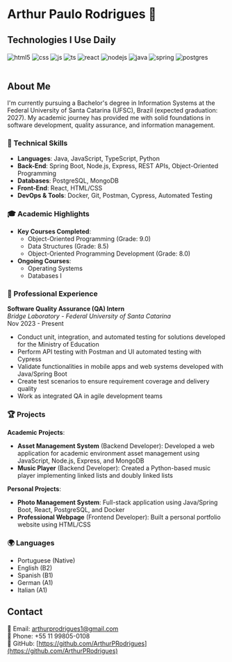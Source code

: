 # Arthur Paulo Rodrigues 👋

## Technologies I Use Daily

<div style="display: inline_block">
  <img align="center" alt="html5" src="https://img.shields.io/badge/HTML5-E34F26?style=for-the-badge&logo=html5&logoColor=white" />
  <img align="center" alt="css" src="https://img.shields.io/badge/CSS3-1572B6?style=for-the-badge&logo=css3&logoColor=white" />
  <img align="center" alt="js" src="https://img.shields.io/badge/JavaScript-F7DF1E?style=for-the-badge&logo=javascript&logoColor=black" />
  <img align="center" alt="ts" src="https://img.shields.io/badge/TypeScript-007ACC?style=for-the-badge&logo=typescript&logoColor=white" />
  <img align="center" alt="react" src="https://img.shields.io/badge/React-20232A?style=for-the-badge&logo=react&logoColor=61DAFB" />
  <img align="center" alt="nodejs" src="https://img.shields.io/badge/Node.js-43853D?style=for-the-badge&logo=node.js&logoColor=white" />
  <img align="center" alt="java" src="https://img.shields.io/badge/Java-ED8B00?style=for-the-badge&logo=openjdk&logoColor=white" />
  <img align="center" alt="spring" src="https://img.shields.io/badge/Spring-6DB33F?style=for-the-badge&logo=spring&logoColor=white" />
  <img align="center" alt="postgres" src="https://img.shields.io/badge/PostgreSQL-316192?style=for-the-badge&logo=postgresql&logoColor=white" />
</div><br/>

## About Me

I'm currently pursuing a Bachelor's degree in Information Systems at the Federal University of Santa Catarina (UFSC), Brazil (expected graduation: 2027). My academic journey has provided me with solid foundations in software development, quality assurance, and information management.

### 🔧 Technical Skills
- **Languages**: Java, JavaScript, TypeScript, Python
- **Back-End**: Spring Boot, Node.js, Express, REST APIs, Object-Oriented Programming
- **Databases**: PostgreSQL, MongoDB
- **Front-End**: React, HTML/CSS
- **DevOps & Tools**: Docker, Git, Postman, Cypress, Automated Testing

### 🎓 Academic Highlights
- **Key Courses Completed**:
  - Object-Oriented Programming (Grade: 9.0)
  - Data Structures (Grade: 8.5)
  - Object-Oriented Programming Development (Grade: 8.0)
- **Ongoing Courses**:
  - Operating Systems
  - Databases I

### 💼 Professional Experience
**Software Quality Assurance (QA) Intern**  
*Bridge Laboratory - Federal University of Santa Catarina*  
Nov 2023 - Present  
- Conduct unit, integration, and automated testing for solutions developed for the Ministry of Education
- Perform API testing with Postman and UI automated testing with Cypress
- Validate functionalities in mobile apps and web systems developed with Java/Spring Boot
- Create test scenarios to ensure requirement coverage and delivery quality
- Work as integrated QA in agile development teams

### 🏆 Projects
**Academic Projects**:
- **Asset Management System** (Backend Developer): Developed a web application for academic environment asset management using JavaScript, Node.js, Express, and MongoDB
- **Music Player** (Backend Developer): Created a Python-based music player implementing linked lists and doubly linked lists

**Personal Projects**:
- **Photo Management System**: Full-stack application using Java/Spring Boot, React, PostgreSQL, and Docker
- **Professional Webpage** (Frontend Developer): Built a personal portfolio website using HTML/CSS


### 🌍 Languages
- Portuguese (Native)
- English (B2)
- Spanish (B1)
- German (A1)
- Italian (A1)

## Contact
📧 Email: [arthurprodrigues1@gmail.com](mailto:arthurprodrigues1@gmail.com)  
📱 Phone: +55 11 99805-0108  
💼 GitHub: [https://github.com/ArthurPRodrigues](https://github.com/ArthurPRodrigues)
